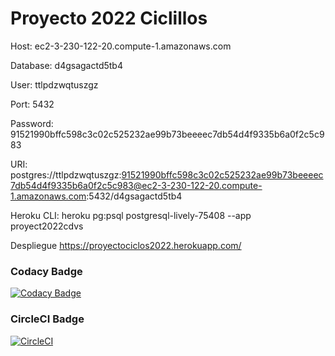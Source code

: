 # Proyecto 2022 Ciclillos

Host: ec2-3-230-122-20.compute-1.amazonaws.com

Database: d4gsagactd5tb4

User: ttlpdzwqtuszgz

Port: 5432

Password: 91521990bffc598c3c02c525232ae99b73beeeec7db54d4f9335b6a0f2c5c983

URI: postgres://ttlpdzwqtuszgz:91521990bffc598c3c02c525232ae99b73beeeec7db54d4f9335b6a0f2c5c983@ec2-3-230-122-20.compute-1.amazonaws.com:5432/d4gsagactd5tb4

Heroku CLI: heroku pg:psql postgresql-lively-75408 --app proyect2022cdvs

Despliegue https://proyectociclos2022.herokuapp.com/
### Codacy Badge

[![Codacy Badge](https://api.codacy.com/project/badge/Grade/6a7818553e68456f94c95227ce405e1c)](https://www.codacy.com/manual/CarlosSorza/lab06_CVDS_2022?utm_source=github.com&amp;utm_medium=referral&amp;utm_content=CarlosSorza/lab06_CVDS_2022&amp;utm_campaign=Badge_Grade)
>


### CircleCI Badge
[![CircleCI](https://circleci.com/gh/ProyectoCVDS2022/Proyecto2022/tree/main.svg?style=svg)](https://circleci.com/gh/ProyectoCVDS2022/Proyecto2022/tree/main)
